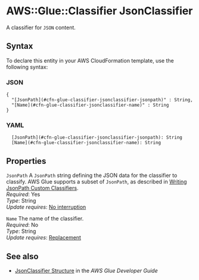 # AWS::Glue::Classifier JsonClassifier<a name="aws-properties-glue-classifier-jsonclassifier"></a>

A classifier for `JSON` content\.

## Syntax<a name="aws-properties-glue-classifier-jsonclassifier-syntax"></a>

To declare this entity in your AWS CloudFormation template, use the following syntax:

### JSON<a name="aws-properties-glue-classifier-jsonclassifier-syntax.json"></a>

```
{
  "[JsonPath](#cfn-glue-classifier-jsonclassifier-jsonpath)" : String,
  "[Name](#cfn-glue-classifier-jsonclassifier-name)" : String
}
```

### YAML<a name="aws-properties-glue-classifier-jsonclassifier-syntax.yaml"></a>

```
  [JsonPath](#cfn-glue-classifier-jsonclassifier-jsonpath): String
  [Name](#cfn-glue-classifier-jsonclassifier-name): String
```

## Properties<a name="aws-properties-glue-classifier-jsonclassifier-properties"></a>

`JsonPath` <a name="cfn-glue-classifier-jsonclassifier-jsonpath"></a>
A `JsonPath` string defining the JSON data for the classifier to classify\. AWS Glue supports a subset of `JsonPath`, as described in [Writing JsonPath Custom Classifiers](https://docs.aws.amazon.com/glue/latest/dg/custom-classifier.html#custom-classifier-json)\.  
_Required_: Yes  
_Type_: String  
_Update requires_: [No interruption](https://docs.aws.amazon.com/AWSCloudFormation/latest/UserGuide/using-cfn-updating-stacks-update-behaviors.html#update-no-interrupt)

`Name` <a name="cfn-glue-classifier-jsonclassifier-name"></a>
The name of the classifier\.  
_Required_: No  
_Type_: String  
_Update requires_: [Replacement](https://docs.aws.amazon.com/AWSCloudFormation/latest/UserGuide/using-cfn-updating-stacks-update-behaviors.html#update-replacement)

## See also<a name="aws-properties-glue-classifier-jsonclassifier--seealso"></a>

- [JsonClassifier Structure](https://docs.aws.amazon.com/glue/latest/dg/aws-glue-api-crawler-classifiers.html#aws-glue-api-crawler-classifiers-JsonClassifier) in the _AWS Glue Developer Guide_

